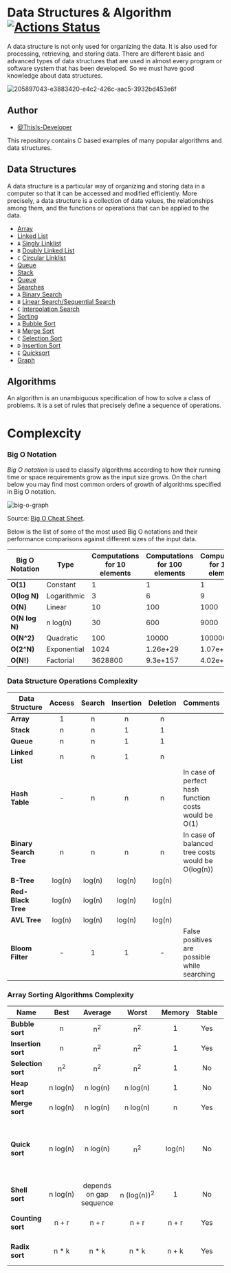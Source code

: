 # Data Structures & Algorithm [![Actions Status](https://github.com/cfgnunes/numerical-methods-python/workflows/build/badge.svg)](https://github.com/ThisIs-Developer/Data-Structure)

A data structure is not only used for organizing the data. It is also used for processing, retrieving, and storing data. There are different basic and advanced types of data structures that are used in almost every program or software system that has been developed. So we must have good knowledge about data structures.

![205897043-e3883420-e4c2-426c-aac5-3932bd453e6f](https://user-images.githubusercontent.com/109382325/215787207-0f6771fe-7a53-4a85-8781-ae5230532aa6.png)


## Author

- [@ThisIs-Developer](https://github.com/ThisIs-Developer)

This repository contains C based examples of many popular algorithms and data structures.

## Data Structures

A data structure is a particular way of organizing and storing data in a computer so that it can
be accessed and modified efficiently. More precisely, a data structure is a collection of data
values, the relationships among them, and the functions or operations that can be applied to
the data.

- [Array](https://github.com/ThisIs-Developer/Data-Structure/tree/main/ARRAY)
- [Linked List](https://github.com/ThisIs-Developer/Data-Structure/tree/main/LINKED%20LIST)
- `A` [Singly Linklist](https://github.com/ThisIs-Developer/Data-Structure/blob/main/LINKED%20LIST/Implemention%20and%20deletion%20of%20singly%20linked%20list.c)
- `B` [Doubly Linked List](src/data-structures/doubly-linked-list)
- `C` [Circular Linklist](https://github.com/ThisIs-Developer/Data-Structure/tree/main/LINKED%20LIST)
- [Queue](https://github.com/ThisIs-Developer/Data-Structure/blob/main/LINKED%20LIST/Insert%20And%20Deletion%20Of%20Doubly%20Linked%20List.c)
- [Stack](https://github.com/ThisIs-Developer/Data-Structure/tree/main/STACK)
- [Queue](https://github.com/ThisIs-Developer/Data-Structure/tree/main/QUEUE)
- [Searches](https://github.com/ThisIs-Developer/Data-Structure/tree/main/SEARCHING%20TECHNIQUES)
- `A` [Binary Search](https://github.com/ThisIs-Developer/Data-Structure/blob/main/SEARCHING%20TECHNIQUES/Binary_Search.c)
- `B` [Linear Search/Sequential Search](https://github.com/ThisIs-Developer/Data-Structure/blob/main/SEARCHING%20TECHNIQUES/Linear_Search_Or_Sequential_Search.c)
- `C` [Interpolation Search](https://github.com/ThisIs-Developer/Data-Structure/blob/main/SEARCHING%20TECHNIQUES/Linear_Search_Or_Sequential_Search.c)
- [Sorting](https://github.com/ThisIs-Developer/Data-Structure/tree/main/SEARCHING%20TECHNIQUES)
- `A` [Bubble Sort](https://github.com/ThisIs-Developer/Data-Structure/tree/main/SORTING%20TECHNIQUES/BUBBLE%20SORT)
- `B` [Merge Sort](https://github.com/ThisIs-Developer/Data-Structure/tree/main/SORTING%20TECHNIQUES/MERGE%20SORT)
- `C` [Selection Sort](https://github.com/ThisIs-Developer/Data-Structure/tree/main/SORTING%20TECHNIQUES/SELECTION%20SORT)
- `D` [Insertion Sort](https://github.com/ThisIs-Developer/Data-Structure/tree/main/SORTING%20TECHNIQUES/INSERTION%20SORT)
- `E` [Quicksort](https://github.com/ThisIs-Developer/Data-Structure/tree/main/SORTING%20TECHNIQUES/QUICK%20SORT)
- [Graph](https://github.com/ThisIs-Developer/Data-Structure/tree/main/GRAPH)

## Algorithms

An algorithm is an unambiguous specification of how to solve a class of problems. It is a set of rules that precisely define a sequence of operations.

# Complexcity

### Big O Notation

_Big O notation_ is used to classify algorithms according to how their running time or space requirements grow as the input size grows.
On the chart below you may find most common orders of growth of algorithms specified in Big O notation.

![big-o-graph](https://user-images.githubusercontent.com/109382325/215787325-1a1cfc3d-d5f4-4888-b3ff-d5345aba2e6d.jpg)


Source: [Big O Cheat Sheet](http://bigocheatsheet.com/).

Below is the list of some of the most used Big O notations and their performance comparisons against different sizes of the input data.

| Big O Notation | Type        | Computations for 10 elements | Computations for 100 elements | Computations for 1000 elements |
| -------------- | ----------- | ---------------------------- | ----------------------------- | ------------------------------ |
| **O(1)**       | Constant    | 1                            | 1                             | 1                              |
| **O(log N)**   | Logarithmic | 3                            | 6                             | 9                              |
| **O(N)**       | Linear      | 10                           | 100                           | 1000                           |
| **O(N log N)** | n log(n)    | 30                           | 600                           | 9000                           |
| **O(N^2)**     | Quadratic   | 100                          | 10000                         | 1000000                        |
| **O(2^N)**     | Exponential | 1024                         | 1.26e+29                      | 1.07e+301                      |
| **O(N!)**      | Factorial   | 3628800                      | 9.3e+157                      | 4.02e+2567                     |

### Data Structure Operations Complexity

| Data Structure         | Access | Search | Insertion | Deletion | Comments                                             |
| ---------------------- | :----: | :----: | :-------: | :------: | :--------------------------------------------------- |
| **Array**              |   1    |   n    |     n     |    n     |                                                      |
| **Stack**              |   n    |   n    |     1     |    1     |                                                      |
| **Queue**              |   n    |   n    |     1     |    1     |                                                      |
| **Linked List**        |   n    |   n    |     1     |    n     |                                                      |
| **Hash Table**         |   -    |   n    |     n     |    n     | In case of perfect hash function costs would be O(1) |
| **Binary Search Tree** |   n    |   n    |     n     |    n     | In case of balanced tree costs would be O(log(n))    |
| **B-Tree**             | log(n) | log(n) |  log(n)   |  log(n)  |                                                      |
| **Red-Black Tree**     | log(n) | log(n) |  log(n)   |  log(n)  |                                                      |
| **AVL Tree**           | log(n) | log(n) |  log(n)   |  log(n)  |                                                      |
| **Bloom Filter**       |   -    |   1    |     1     |    -     | False positives are possible while searching         |

### Array Sorting Algorithms Complexity

| Name               |     Best      |         Average         |            Worst            | Memory | Stable | Comments                                                      |
| ------------------ | :-----------: | :---------------------: | :-------------------------: | :----: | :----: | :------------------------------------------------------------ |
| **Bubble sort**    |       n       |      n<sup>2</sup>      |        n<sup>2</sup>        |   1    |  Yes   |                                                               |
| **Insertion sort** |       n       |      n<sup>2</sup>      |        n<sup>2</sup>        |   1    |  Yes   |                                                               |
| **Selection sort** | n<sup>2</sup> |      n<sup>2</sup>      |        n<sup>2</sup>        |   1    |   No   |                                                               |
| **Heap sort**      | n&nbsp;log(n) |      n&nbsp;log(n)      |        n&nbsp;log(n)        |   1    |   No   |                                                               |
| **Merge sort**     | n&nbsp;log(n) |      n&nbsp;log(n)      |        n&nbsp;log(n)        |   n    |  Yes   |                                                               |
| **Quick sort**     | n&nbsp;log(n) |      n&nbsp;log(n)      |        n<sup>2</sup>        | log(n) |   No   | Quicksort is usually done in-place with O(log(n)) stack space |
| **Shell sort**     | n&nbsp;log(n) | depends on gap sequence | n&nbsp;(log(n))<sup>2</sup> |   1    |   No   |                                                               |
| **Counting sort**  |     n + r     |          n + r          |            n + r            | n + r  |  Yes   | r - biggest number in array                                   |
| **Radix sort**     |    n \* k     |         n \* k          |           n \* k            | n + k  |  Yes   | k - length of longest key                                     |
